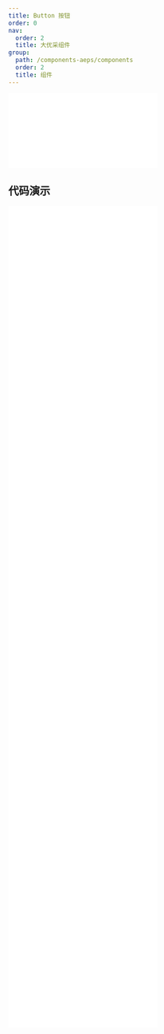 ```yaml
---
title: Button 按钮
order: 0
nav:
  order: 2
  title: 大优采组件
group:
  path: /components-aeps/components
  order: 2
  title: 组件
---
```


<div>
<embed src="@docs-common/button/index.md"></embed>
</div>
        
## 代码演示

<Row gutter=8>

  <Col span=12>
    
  <div class="code-box"><embed src="@abiz-rc-aeps/button/demo/basic-button-aeps.md"></embed></div>
          
  <div class="code-box"><embed src="@abiz-rc-aeps/button/demo/danger-button-aeps.md"></embed></div>
          
  <div class="code-box"><embed src="@abiz-rc-aeps/button/demo/ghost-button-aeps.md"></embed></div>
          
  <div class="code-box"><embed src="@abiz-rc-aeps/button/demo/legacy-group-button-aeps.md"></embed></div>
          
  <div class="code-box"><embed src="@abiz-rc-aeps/button/demo/multiple-button-aeps.md"></embed></div>
          
  </Col>
          
  <Col span=12>
    
  <div class="code-box"><embed src="@abiz-rc-aeps/button/demo/block-button-aeps.md"></embed></div>
          
  <div class="code-box"><embed src="@abiz-rc-aeps/button/demo/disabled-button-aeps.md"></embed></div>
          
  <div class="code-box"><embed src="@abiz-rc-aeps/button/demo/icon-button-aeps.md"></embed></div>
          
  <div class="code-box"><embed src="@abiz-rc-aeps/button/demo/loading-button-aeps.md"></embed></div>
          
  <div class="code-box"><embed src="@abiz-rc-aeps/button/demo/size-button-aeps.md"></embed></div>
          
  </Col>
          
</Row>
        
<div><embed src="@docs-common/button/index-api.md"></embed><div>
        